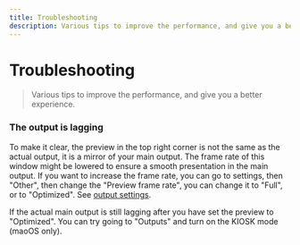 ```yaml
---
title: Troubleshooting
description: Various tips to improve the performance, and give you a better experience.
---
```


# Troubleshooting

> Various tips to improve the performance, and give you a better experience.

### The output is lagging

To make it clear, the preview in the top right corner is not the same as the actual output, it is a mirror of your main output. The frame rate of this window might be lowered to ensure a smooth presentation in the main output. If you want to increase the frame rate, you can go to settings, then "Other", then change the "Preview frame rate", you can change it to "Full", or to "Optimized". See [output settings](./output#settings).

If the actual main output is still lagging after you have set the preview to "Optimized". You can try going to "Outputs" and turn on the KIOSK mode (maoOS only).
